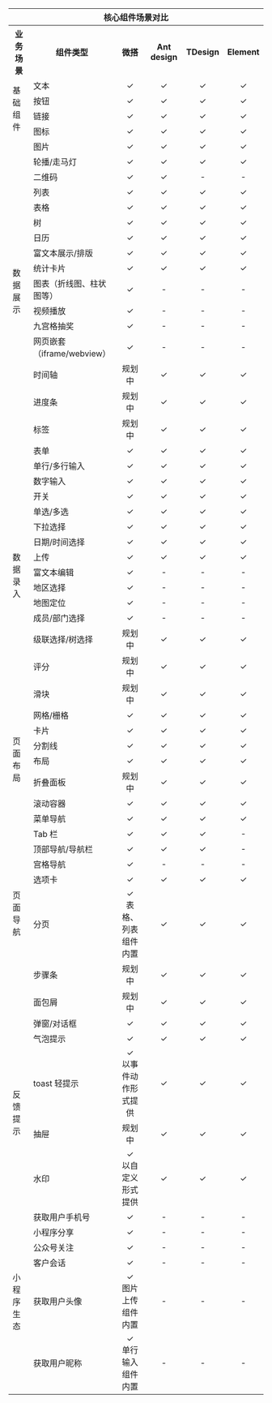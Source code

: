 <table>
    <tr>
      <th width="20%" style="text-align:center" colspan="6"><b>核心组件场景对比</b></td>
</tr>
 <tr>
      <th width="10%" ><b>业务场景</b></td>
      <th width="20%" ><b>组件类型</b></td>
      <th width="15%" ><b>微搭</b></td>
      <th width="15%" ><b>Ant design</b></td>
      <th width="15%" ><b>TDesign</b></td>
      <th width="15%" ><b>Element</b></td>
</tr>
   <tr>
      <td rowspan='4'>基础组件</td>
      <td>文本</td>
      <td style="text-align:center">&#10003;</td>
      <td style="text-align:center">&#10003;</td>
      <td style="text-align:center">&#10003;</td>
      <td style="text-align:center">&#10003;</td>
</tr>
   <tr>
      <td>按钮</td>
      <td style="text-align:center">&#10003;</td>
      <td style="text-align:center">&#10003;</td>
      <td style="text-align:center">&#10003;</td>
      <td style="text-align:center">&#10003;</td>
	</tr>
   <tr>
      <td>链接</td>
      <td style="text-align:center">&#10003;</td>
      <td style="text-align:center">&#10003;</td>
      <td style="text-align:center">&#10003;</td>
      <td style="text-align:center">&#10003;</td>
</tr>
   <tr>
      <td>图标</td>
      <td style="text-align:center">&#10003;</td>
      <td style="text-align:center">&#10003;</td>
      <td style="text-align:center">&#10003;</td>
      <td style="text-align:center">&#10003;</td>
	</tr>
   <tr>
       <td rowspan='16'>数据展示</td>
 <td>图片</td>
      <td style="text-align:center">&#10003;</td>
      <td style="text-align:center">&#10003;</td>
      <td style="text-align:center">&#10003;</td>
      <td style="text-align:center">&#10003;</td>
	</tr>
   <tr>
      <td>轮播/走马灯</td>
      <td style="text-align:center">&#10003;</td>
      <td style="text-align:center">&#10003;</td>
      <td style="text-align:center">&#10003;</td>
      <td style="text-align:center">&#10003;</td>
</tr>
   <tr>
      <td>二维码</td>
      <td style="text-align:center">&#10003;</td>
      <td style="text-align:center">&#10003;</td>
      <td style="text-align:center">-</td>
      <td style="text-align:center">-</td>
	</tr>
   <tr>
      <td>列表</td>
      <td style="text-align:center">&#10003;</td>
      <td style="text-align:center">&#10003;</td>
      <td style="text-align:center">&#10003;</td>
      <td style="text-align:center">&#10003;</td>
</tr>
   <tr>
      <td>表格</td>
      <td style="text-align:center">&#10003;</td>
      <td style="text-align:center">&#10003;</td>
      <td style="text-align:center">&#10003;</td>
      <td style="text-align:center">&#10003;</td>
	</tr>
   <tr>
      <td>树</td>
      <td style="text-align:center">&#10003;</td>
      <td style="text-align:center">&#10003;</td>
      <td style="text-align:center">&#10003;</td>
      <td style="text-align:center">&#10003;</td>
</tr>
   <tr>
      <td>日历</td>
      <td style="text-align:center">&#10003;</td>
      <td style="text-align:center">&#10003;</td>
      <td style="text-align:center">&#10003;</td>
      <td style="text-align:center">&#10003;</td>
	</tr>
   <tr>
      <td>富文本展示/排版</td>
      <td style="text-align:center">&#10003;</td>
      <td style="text-align:center">&#10003;</td>
      <td style="text-align:center">&#10003;</td>
      <td style="text-align:center">&#10003;</td>
</tr>
   <tr>
      <td>统计卡片</td>
      <td style="text-align:center">&#10003;</td>
      <td style="text-align:center">&#10003;</td>
      <td style="text-align:center">&#10003;</td>
      <td style="text-align:center">&#10003;</td>
	</tr>
   <tr>
      <td>图表（折线图、柱状图等）</td>
      <td style="text-align:center">&#10003;</td>
      <td style="text-align:center">-</td>
      <td style="text-align:center">-</td>
      <td style="text-align:center">-</td>
</tr>
   <tr>
      <td>视频播放</td>
      <td style="text-align:center">&#10003;</td>
      <td style="text-align:center">-</td>
      <td style="text-align:center">-</td>
      <td style="text-align:center">-</td>
	</tr>
   <tr>
      <td>九宫格抽奖</td>
      <td style="text-align:center">&#10003;</td>
      <td style="text-align:center">-</td>
      <td style="text-align:center">-</td>
      <td style="text-align:center">-</td>
</tr>
   <tr>
      <td>网页嵌套（iframe/webview）</td>
      <td style="text-align:center">&#10003;</td>
      <td style="text-align:center">-</td>
      <td style="text-align:center">-</td>
      <td style="text-align:center">-</td>
	</tr>
   <tr>
      <td>时间轴</td>
      <td style="text-align:center">规划中</td>
      <td style="text-align:center">&#10003;</td>
      <td style="text-align:center">&#10003;</td>
      <td style="text-align:center">&#10003;</td>
</tr>
   <tr>
      <td>进度条</td>
      <td style="text-align:center">规划中</td>
      <td style="text-align:center">&#10003;</td>
      <td style="text-align:center">&#10003;</td>
      <td style="text-align:center">&#10003;</td>
	</tr>
   <tr>
      <td>标签</td>
      <td style="text-align:center">规划中</td>
      <td style="text-align:center">&#10003;</td>
      <td style="text-align:center">&#10003;</td>
      <td style="text-align:center">&#10003;</td>
</tr>
   <tr>
      <td rowspan='15'>数据录入</td>
      <td>表单</td>
      <td style="text-align:center">&#10003;</td>
      <td style="text-align:center">&#10003;</td>
      <td style="text-align:center">&#10003;</td>
      <td style="text-align:center">&#10003;</td>
	</tr>
   <tr>
      <td>单行/多行输入</td>
      <td style="text-align:center">&#10003;</td>
      <td style="text-align:center">&#10003;</td>
      <td style="text-align:center">&#10003;</td>
      <td style="text-align:center">&#10003;</td>
</tr>
   <tr>
      <td>数字输入</td>
      <td style="text-align:center">&#10003;</td>
      <td style="text-align:center">&#10003;</td>
      <td style="text-align:center">&#10003;</td>
      <td style="text-align:center">&#10003;</td>
	</tr>
   <tr>
      <td>开关</td>
      <td style="text-align:center">&#10003;</td>
      <td style="text-align:center">&#10003;</td>
      <td style="text-align:center">&#10003;</td>
      <td style="text-align:center">&#10003;</td>
</tr>
   <tr>
      <td>单选/多选</td>
      <td style="text-align:center">&#10003;</td>
      <td style="text-align:center">&#10003;</td>
      <td style="text-align:center">&#10003;</td>
      <td style="text-align:center">&#10003;</td>
	</tr>
   <tr>
      <td>下拉选择</td>
      <td style="text-align:center">&#10003;</td>
      <td style="text-align:center">&#10003;</td>
      <td style="text-align:center">&#10003;</td>
      <td style="text-align:center">&#10003;</td>
</tr>
   <tr>
      <td>日期/时间选择</td>
      <td style="text-align:center">&#10003;</td>
      <td style="text-align:center">&#10003;</td>
      <td style="text-align:center">&#10003;</td>
      <td style="text-align:center">&#10003;</td>
	</tr>
   <tr>
      <td>上传</td>
      <td style="text-align:center">&#10003;</td>
      <td style="text-align:center">&#10003;</td>
      <td style="text-align:center">&#10003;</td>
      <td style="text-align:center">&#10003;</td>
</tr>
   <tr>
      <td>富文本编辑</td>
      <td style="text-align:center">&#10003;</td>
      <td style="text-align:center">-</td>
      <td style="text-align:center">-</td>
      <td style="text-align:center">-</td>
	</tr>
   <tr>
      <td>地区选择</td>
      <td style="text-align:center">&#10003;</td>
      <td style="text-align:center">-</td>
      <td style="text-align:center">-</td>
      <td style="text-align:center">-</td>
</tr>
   <tr>
      <td>地图定位</td>
      <td style="text-align:center">&#10003;</td>
      <td style="text-align:center">-</td>
      <td style="text-align:center">-</td>
      <td style="text-align:center">-</td>
	</tr>
   <tr>
      <td>成员/部门选择</td>
      <td style="text-align:center">&#10003;</td>
      <td style="text-align:center">-</td>
      <td style="text-align:center">-</td>
      <td style="text-align:center">-</td>
</tr>
   <tr>
      <td>级联选择/树选择</td>
      <td style="text-align:center">规划中</td>
      <td style="text-align:center">&#10003;</td>
      <td style="text-align:center">&#10003;</td>
      <td style="text-align:center">&#10003;</td>
	</tr>
   <tr>
      <td>评分</td>
      <td style="text-align:center">规划中</td>
      <td style="text-align:center">&#10003;</td>
      <td style="text-align:center">&#10003;</td>
      <td style="text-align:center">&#10003;</td>
</tr>
   <tr>
      <td>滑块</td>
      <td style="text-align:center">规划中</td>
      <td style="text-align:center">&#10003;</td>
      <td style="text-align:center">&#10003;</td>
      <td style="text-align:center">&#10003;</td>
	</tr>
   <tr>
      <td rowspan='6'>页面布局</td>
      <td>网格/栅格</td>
      <td style="text-align:center">&#10003;</td>
      <td style="text-align:center">&#10003;</td>
      <td style="text-align:center">&#10003;</td>
      <td style="text-align:center">&#10003;</td>
</tr>
   <tr>
      <td>卡片</td>
      <td style="text-align:center">&#10003;</td>
      <td style="text-align:center">&#10003;</td>
      <td style="text-align:center">&#10003;</td>
      <td style="text-align:center">&#10003;</td>
	</tr>
   <tr>
      <td>分割线</td>
      <td style="text-align:center">&#10003;</td>
      <td style="text-align:center">&#10003;</td>
      <td style="text-align:center">&#10003;</td>
      <td style="text-align:center">&#10003;</td>
</tr>
   <tr>
      <td>布局</td>
      <td style="text-align:center">&#10003;</td>
      <td style="text-align:center">&#10003;</td>
      <td style="text-align:center">&#10003;</td>
      <td style="text-align:center">&#10003;</td>
	</tr>
   <tr>
      <td>折叠面板</td>
      <td style="text-align:center">规划中</td>
      <td style="text-align:center">&#10003;</td>
      <td style="text-align:center">&#10003;</td>
      <td style="text-align:center">&#10003;</td>
</tr>
   <tr>
      <td>滚动容器</td>
      <td style="text-align:center">&#10003;</td>
      <td style="text-align:center">&#10003;</td>
      <td style="text-align:center">&#10003;</td>
      <td style="text-align:center">&#10003;</td>
	</tr>
    <tr>
      <td rowspan='8'>页面导航</td>
      <td>菜单导航</td>
      <td style="text-align:center">&#10003;</td>
      <td style="text-align:center">&#10003;</td>
      <td style="text-align:center">&#10003;</td>
      <td style="text-align:center">&#10003;</td>
	</tr>
   <tr>
      <td>Tab 栏</td>
      <td style="text-align:center">&#10003;</td>
      <td style="text-align:center">&#10003;</td>
      <td style="text-align:center">&#10003;</td>
      <td style="text-align:center">-</td>
</tr>
   <tr>
      <td>顶部导航/导航栏</td>
      <td style="text-align:center">&#10003;</td>
      <td style="text-align:center">&#10003;</td>
      <td style="text-align:center">&#10003;</td>
      <td style="text-align:center">-</td>
	</tr>
   <tr>
      <td>宫格导航</td>
      <td style="text-align:center">&#10003;</td>
      <td style="text-align:center">-</td>
      <td style="text-align:center">-</td>
      <td style="text-align:center">-</td>
</tr>
   <tr>
      <td>选项卡</td>
      <td style="text-align:center">&#10003;</td>
      <td style="text-align:center">&#10003;</td>
      <td style="text-align:center">&#10003;</td>
      <td style="text-align:center">&#10003;</td>
	</tr>
  <tr>
      <td>分页</td>
      <td style="text-align:center">&#10003;<br>表格、列表组件内置</td>
      <td style="text-align:center">&#10003;</td>
      <td style="text-align:center">&#10003;</td>
      <td style="text-align:center">&#10003;</td>
</tr>
   <tr>
      <td>步骤条</td>
      <td style="text-align:center">规划中</td>
      <td style="text-align:center">&#10003;</td>
      <td style="text-align:center">&#10003;</td>
      <td style="text-align:center">&#10003;</td>
	</tr>
   <tr>
      <td>面包屑</td>
      <td style="text-align:center">规划中</td>
      <td style="text-align:center">&#10003;</td>
      <td style="text-align:center">&#10003;</td>
      <td style="text-align:center">&#10003;</td>
</tr>
 <tr>
      <td rowspan='5'>反馈提示</td>
      <td>弹窗/对话框</td>
      <td style="text-align:center">&#10003;</td>
      <td style="text-align:center">&#10003;</td>
      <td style="text-align:center">&#10003;</td>
      <td style="text-align:center">&#10003;</td>
</tr>
   <tr>
      <td>气泡提示</td>
      <td style="text-align:center">&#10003;</td>
      <td style="text-align:center">&#10003;</td>
      <td style="text-align:center">&#10003;</td>
      <td style="text-align:center">&#10003;</td>
	</tr>
  <tr>
      <td>toast 轻提示</td>
      <td style="text-align:center">&#10003;<br>以事件动作形式提供</td>
      <td style="text-align:center">&#10003;</td>
      <td style="text-align:center">&#10003;</td>
      <td style="text-align:center">&#10003;</td>
</tr>
   <tr>
      <td>抽屉</td>
      <td style="text-align:center">规划中</td>
      <td style="text-align:center">&#10003;</td>
      <td style="text-align:center">&#10003;</td>
      <td style="text-align:center">&#10003;</td>
	</tr>
   <tr>
      <td>水印</td>
      <td style="text-align:center">&#10003;<br>以自定义形式提供</td>
      <td style="text-align:center">&#10003;</td>
      <td style="text-align:center">&#10003;</td>
      <td style="text-align:center">&#10003;</td>
</tr>
   <tr>
      <td rowspan='6'>小程序生态</td>
      <td >获取用户手机号</td>
      <td style="text-align:center">&#10003;</td>
      <td style="text-align:center">-</td>
      <td style="text-align:center">-</td>
      <td style="text-align:center">-</td>
	</tr>
   <tr>
      <td>小程序分享</td>
      <td style="text-align:center">&#10003;</td>
      <td style="text-align:center">-</td>
      <td style="text-align:center">-</td>
      <td style="text-align:center">-</td>
</tr>
   <tr>
      <td>公众号关注</td>
      <td style="text-align:center">&#10003;</td>
      <td style="text-align:center">-</td>
      <td style="text-align:center">-</td>
      <td style="text-align:center">-</td>
	</tr>
   <tr>
      <td>客户会话</td>
      <td style="text-align:center">&#10003;</td>
      <td style="text-align:center">-</td>
      <td style="text-align:center">-</td>
      <td style="text-align:center">-</td>
</tr>
   <tr>
      <td>获取用户头像</td>
      <td style="text-align:center">&#10003;<br>图片上传组件内置</td>
      <td style="text-align:center">-</td>
      <td style="text-align:center">-</td>
      <td style="text-align:center">-</td>
	</tr>
   <tr>
      <td>获取用户昵称</td>
      <td style="text-align:center">&#10003;<br>单行输入组件内置</td>
      <td style="text-align:center">-</td>
      <td style="text-align:center">-</td>
      <td style="text-align:center">-</td>
	</tr>
</table>
